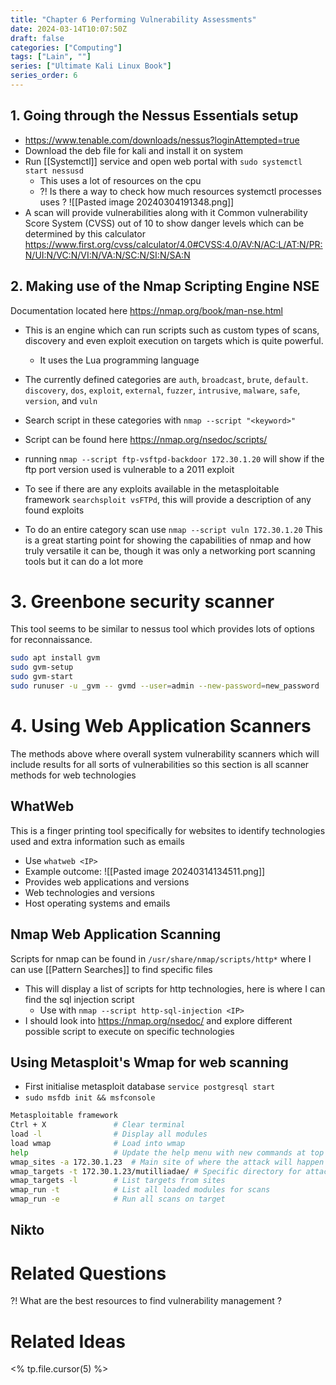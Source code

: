 ```yaml
---
title: "Chapter 6 Performing Vulnerability Assessments"
date: 2024-03-14T10:07:50Z
draft: false
categories: ["Computing"]
tags: ["Lain", ""]
series: ["Ultimate Kali Linux Book"]
series_order: 6
---
```




## 1. Going through the Nessus Essentials setup
- https://www.tenable.com/downloads/nessus?loginAttempted=true
- Download the deb file for kali and install it on system
- Run [[Systemctl]] service and open web portal with `sudo systemctl start nessusd`
	- This uses a lot of resources on the cpu
	- ?! Is there a way to check how much resources systemctl processes uses ?
![[Pasted image 20240304191348.png]]
- A scan will provide vulnerabilities along with it Common vulnerability Score System (CVSS) out of 10 to show danger levels which can be determined by this calculator https://www.first.org/cvss/calculator/4.0#CVSS:4.0/AV:N/AC:L/AT:N/PR:N/UI:N/VC:N/VI:N/VA:N/SC:N/SI:N/SA:N
## 2. Making use of the Nmap Scripting Engine NSE

Documentation located here https://nmap.org/book/man-nse.html


- This is an engine which can run scripts such as custom types of scans, discovery and even exploit execution on targets which is quite powerful.
	- It uses the Lua programming language
- The currently defined categories are `auth`, `broadcast`, `brute`, `default`. `discovery`, `dos`, `exploit`, `external`, `fuzzer`, `intrusive`, `malware`, `safe`, `version`, and `vuln`
- Search script in these categories with `nmap --script "<keyword>"`
- Script can be found here https://nmap.org/nsedoc/scripts/

- running `nmap --script ftp-vsftpd-backdoor 172.30.1.20` will show if the ftp port version used is vulnerable to a 2011 exploit
- To see if there are any exploits available in the metasploitable framework `searchsploit vsFTPd`, this will provide a description of any found exploits
- To do an entire category scan use `nmap --script vuln 172.30.1.20`
This is a great starting point for showing the capabilities of nmap and how truly versatile it can be, though it was only a networking port scanning tools but it can do a lot more

# 3. Greenbone security scanner
This tool seems to be similar to nessus tool which provides lots of options for reconnaissance.
```bash
sudo apt install gvm
sudo gvm-setup
sudo gvm-start
sudo runuser -u _gvm -- gvmd --user=admin --new-password=new_password  # reset pass
```

# 4. Using Web Application Scanners
The methods above where overall system vulnerability scanners which will include results for all sorts of vulnerabilities so this section is all scanner methods for web technologies
## WhatWeb
This is a finger printing tool specifically for websites to identify technologies used and extra information such as emails
- Use `whatweb <IP>`
- Example outcome:
![[Pasted image 20240314134511.png]]
- Provides web applications and versions
- Web technologies and versions
- Host operating systems and emails
## Nmap Web Application Scanning
Scripts for nmap can be found in `/usr/share/nmap/scripts/http*` where I can use [[Pattern Searches]] to find specific files
- This will display a list of scripts for http technologies, here is where I can find the sql injection script
	- Use with `nmap --script http-sql-injection <IP>`
- I should look into https://nmap.org/nsedoc/ and explore different possible script to execute on specific technologies
## Using Metasploit's Wmap for web scanning
- First initialise metasploit database `service postgresql start`
- `sudo msfdb init && msfconsole`
```bash
Metasploitable framework
Ctrl + X               # Clear terminal
load -l                # Display all modules
load wmap              # Load into wmap
help                   # Update the help menu with new commands at top
wmap_sites -a 172.30.1.23  # Main site of where the attack will happen
wmap_targets -t 172.30.1.23/mutilliadae/ # Specific directory for attack
wmap_targets -l        # List targets from sites
wmap_run -t            # List all loaded modules for scans
wmap_run -e            # Run all scans on target
```
## Nikto
# Related Questions
?! What are the best resources to find vulnerability management ?

# Related Ideas
<% tp.file.cursor(5) %>

